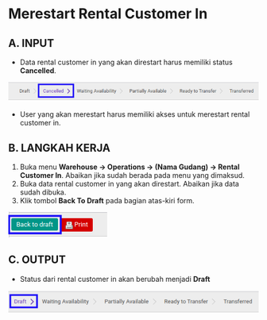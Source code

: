 # Merestart Rental Customer In

## A. INPUT

* Data rental customer in yang akan direstart harus memiliki status **Cancelled**.

![](../../img/rental-customer-in/status-cancel.png)

* User yang akan merestart harus memiliki akses untuk merestart rental customer in.

## B. LANGKAH KERJA

1. Buka menu **Warehouse -> Operations -> (Nama Gudang) -> Rental Customer In**. Abaikan jika sudah berada pada menu yang dimaksud.
2. Buka data rental customer in yang akan direstart. Abaikan jika data sudah dibuka.
3. Klik tombol **Back To Draft** pada bagian atas-kiri form.

![](../../img/rental-customer-in/tombol-restart.png)

## C. OUTPUT

* Status dari rental customer in akan berubah menjadi **Draft**

![](../../img/rental-customer-in/status-input-draft.png)
